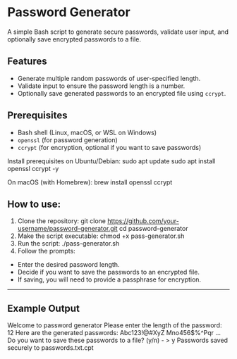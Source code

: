 # Password Generator

A simple Bash script to generate secure passwords, validate user input, and optionally save encrypted passwords to a file.

## Features

- Generate multiple random passwords of user-specified length.
- Validate input to ensure the password length is a number.
- Optionally save generated passwords to an encrypted file using `ccrypt`.

## Prerequisites

- Bash shell (Linux, macOS, or WSL on Windows)
- `openssl` (for password generation)
- `ccrypt` (for encryption, optional if you want to save passwords)

Install prerequisites on Ubuntu/Debian:
sudo apt update
sudo apt install openssl ccrypt -y

On macOS (with Homebrew): brew install openssl ccrypt

 ## How to use:
 1. Clone the repository: git clone https://github.com/your-username/password-generator.git
    cd password-generator
2. Make the script executable: chmod +x pass-generator.sh
3. Run the script: ./pass-generator.sh
4. Follow the prompts:
- Enter the desired password length.
- Decide if you want to save the passwords to an encrypted file.
- If saving, you will need to provide a passphrase for encryption.

----
## Example Output
Welcome to password generator
Please enter the length of the password:
12
Here are the generated passwords:
Abc123!@#XyZ
Mno456$%^Pqr
...
Do you want to save these passwords to a file? (y/n)  - > y
Passwords saved securely to passwords.txt.cpt
  
